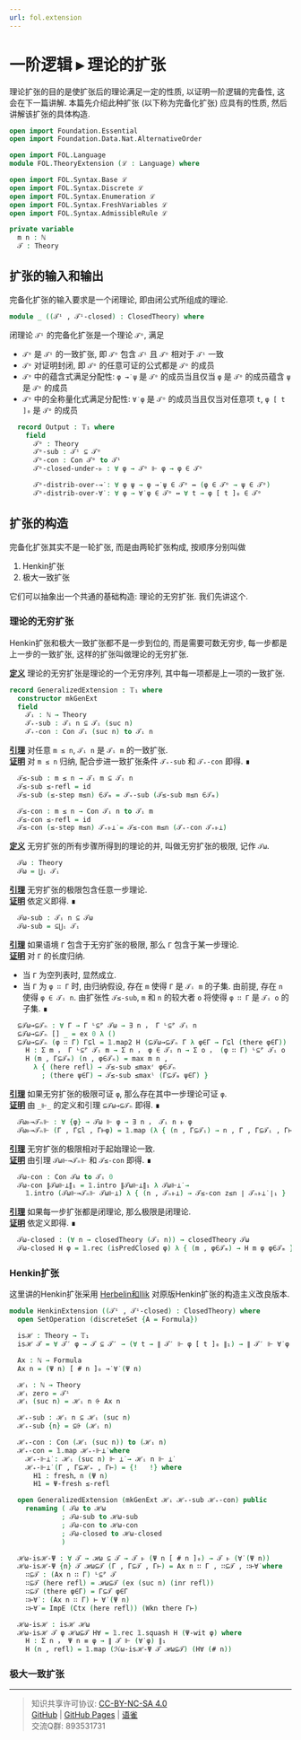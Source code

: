 ```yaml
---
url: fol.extension
---
```


# 一阶逻辑 ▸ 理论的扩张

理论扩张的目的是使扩张后的理论满足一定的性质, 以证明一阶逻辑的完备性, 这会在下一篇讲解. 本篇先介绍此种扩张 (以下称为完备化扩张) 应具有的性质, 然后讲解该扩张的具体构造.

```agda
open import Foundation.Essential
open import Foundation.Data.Nat.AlternativeOrder

open import FOL.Language
module FOL.TheoryExtension (ℒ : Language) where

open import FOL.Syntax.Base ℒ
open import FOL.Syntax.Discrete ℒ
open import FOL.Syntax.Enumeration ℒ
open import FOL.Syntax.FreshVariables ℒ
open import FOL.Syntax.AdmissibleRule ℒ

private variable
  m n : ℕ
  𝒯 : Theory
```

## 扩张的输入和输出

完备化扩张的输入要求是一个闭理论, 即由闭公式所组成的理论.

```agda
module _ ((𝒯ⁱ , 𝒯ⁱ-closed) : ClosedTheory) where
```

闭理论 `𝒯ⁱ` 的完备化扩张是一个理论 `𝒯ᵒ`, 满足

- `𝒯ᵒ` 是 `𝒯ⁱ` 的一致扩张, 即 `𝒯ᵒ` 包含 `𝒯ⁱ` 且 `𝒯ᵒ` 相对于 `𝒯ⁱ` 一致
- `𝒯ᵒ` 对证明封闭, 即 `𝒯ᵒ` 的任意可证的公式都是 `𝒯ᵒ` 的成员
- `𝒯ᵒ` 中的蕴含式满足分配性: `φ →̇ ψ` 是 `𝒯ᵒ` 的成员当且仅当 `φ` 是 `𝒯ᵒ` 的成员蕴含 `ψ` 是 `𝒯ᵒ` 的成员
- `𝒯ᵒ` 中的全称量化式满足分配性: `∀̇ φ` 是 `𝒯ᵒ` 的成员当且仅当对任意项 `t`, `φ [ t ]₀` 是 `𝒯ᵒ` 的成员

```agda
  record Output : 𝕋₁ where
    field
      𝒯ᵒ : Theory
      𝒯ᵒ-sub : 𝒯ⁱ ⊆ 𝒯ᵒ
      𝒯ᵒ-con : Con 𝒯ᵒ to 𝒯ⁱ
      𝒯ᵒ-closed-under-⊩ : ∀ φ → 𝒯ᵒ ⊩ φ → φ ∈ 𝒯ᵒ

      𝒯ᵒ-distrib-over-→̇ : ∀ φ ψ → φ →̇ ψ ∈ 𝒯ᵒ ↔ (φ ∈ 𝒯ᵒ → ψ ∈ 𝒯ᵒ)
      𝒯ᵒ-distrib-over-∀̇ : ∀ φ → ∀̇ φ ∈ 𝒯ᵒ ↔ ∀ t → φ [ t ]₀ ∈ 𝒯ᵒ
```

## 扩张的构造

完备化扩张其实不是一轮扩张, 而是由两轮扩张构成, 按顺序分别叫做

1. Henkin扩张
2. 极大一致扩张

它们可以抽象出一个共通的基础构造: 理论的无穷扩张. 我们先讲这个.

### 理论的无穷扩张

Henkin扩张和极大一致扩张都不是一步到位的, 而是需要可数无穷步, 每一步都是上一步的一致扩张, 这样的扩张叫做理论的无穷扩张.

**<u>定义</u>** 理论的无穷扩张是理论的一个无穷序列, 其中每一项都是上一项的一致扩张.

```agda
record GeneralizedExtension : 𝕋₁ where
  constructor mkGenExt
  field
    𝒯ᵢ : ℕ → Theory
    𝒯₊-sub : 𝒯ᵢ n ⊆ 𝒯ᵢ (suc n)
    𝒯₊-con : Con 𝒯ᵢ (suc n) to 𝒯ᵢ n
```

**<u>引理</u>** 对任意 `m ≤ n`, `𝒯ᵢ n` 是 `𝒯ᵢ m` 的一致扩张.  
**<u>证明</u>** 对 `m ≤ n` 归纳, 配合步进一致扩张条件 `𝒯₊-sub` 和 `𝒯₊-con` 即得. ∎

```agda
  𝒯≤-sub : m ≤ n → 𝒯ᵢ m ⊆ 𝒯ᵢ n
  𝒯≤-sub ≤-refl = id
  𝒯≤-sub (≤-step m≤n) ∈𝒯ₘ = 𝒯₊-sub (𝒯≤-sub m≤n ∈𝒯ₘ)

  𝒯≤-con : m ≤ n → Con 𝒯ᵢ n to 𝒯ᵢ m
  𝒯≤-con ≤-refl = id
  𝒯≤-con (≤-step m≤n) 𝒯₊⊩⊥̇ = 𝒯≤-con m≤n (𝒯₊-con 𝒯₊⊩⊥̇)
```

**<u>定义</u>** 无穷扩张的所有步骤所得到的理论的并, 叫做无穷扩张的极限, 记作 `𝒯ω`.

```agda
  𝒯ω : Theory
  𝒯ω = ⋃ᵢ 𝒯ᵢ
```

**<u>引理</u>** 无穷扩张的极限包含任意一步理论.  
**<u>证明</u>** 依定义即得. ∎

```agda
  𝒯ω-sub : 𝒯ᵢ n ⊆ 𝒯ω
  𝒯ω-sub = ⊆⋃ᵢ 𝒯ᵢ
```

**<u>引理</u>** 如果语境 `Γ` 包含于无穷扩张的极限, 那么 `Γ` 包含于某一步理论.  
**<u>证明</u>** 对 `Γ` 的长度归纳.

- 当 `Γ` 为空列表时, 显然成立.
- 当 `Γ` 为 `φ ∷ Γ` 时, 由归纳假设, 存在 `m` 使得 `Γ` 是 `𝒯ᵢ m` 的子集. 由前提, 存在 `n` 使得 `φ ∈ 𝒯ᵢ n`. 由扩张性 `𝒯≤-sub`, `m` 和 `n` 的较大者 `o` 将使得 `φ ∷ Γ` 是 `𝒯ᵢ o` 的子集. ∎

```agda
  ⊆𝒯ω→⊆𝒯ₙ : ∀ Γ → Γ ᴸ⊆ᴾ 𝒯ω → ∃ n ， Γ ᴸ⊆ᴾ 𝒯ᵢ n
  ⊆𝒯ω→⊆𝒯ₙ [] _ = ex 0 λ ()
  ⊆𝒯ω→⊆𝒯ₙ (φ ∷ Γ) Γ⊆l = 𝟙.map2 H (⊆𝒯ω→⊆𝒯ₙ Γ λ φ∈Γ → Γ⊆l (there φ∈Γ)) (Γ⊆l (here refl)) where
    H : Σ m ， Γ ᴸ⊆ᴾ 𝒯ᵢ m → Σ n ， φ ∈ 𝒯ᵢ n → Σ o ， (φ ∷ Γ) ᴸ⊆ᴾ 𝒯ᵢ o
    H (m , Γ⊆𝒯ₘ) (n , φ∈𝒯ₙ) = max m n ,
      λ { (here refl) → 𝒯≤-sub ≤maxʳ φ∈𝒯ₙ
        ; (there ψ∈Γ) → 𝒯≤-sub ≤maxˡ (Γ⊆𝒯ₘ ψ∈Γ) }
```

**<u>引理</u>** 如果无穷扩张的极限可证 `φ`, 那么存在其中一步理论可证 `φ`.  
**<u>证明</u>** 由 `_⊩_` 的定义和引理 `⊆𝒯ω→⊆𝒯ₙ` 即得. ∎

```agda
  𝒯ω⊩→𝒯ₙ⊩ : ∀ {φ} → 𝒯ω ⊩ φ → ∃ n ， 𝒯ᵢ n ⊩ φ
  𝒯ω⊩→𝒯ₙ⊩ (Γ , Γ⊆l , Γ⊢φ) = 𝟙.map (λ { (n , Γ⊆𝒯ᵢ) → n , Γ , Γ⊆𝒯ᵢ , Γ⊢φ }) (⊆𝒯ω→⊆𝒯ₙ Γ Γ⊆l)
```

**<u>引理</u>** 无穷扩张的极限相对于起始理论一致.  
**<u>证明</u>** 由引理 `𝒯ω⊩→𝒯ₙ⊩` 和 `𝒯≤-con` 即得. ∎

```agda
  𝒯ω-con : Con 𝒯ω to 𝒯ᵢ 0
  𝒯ω-con ∥𝒯ω⊩⊥̇∥₁ = 𝟙.intro ∥𝒯ω⊩⊥̇∥₁ λ 𝒯ω⊩⊥̇ →
    𝟙.intro (𝒯ω⊩→𝒯ₙ⊩ 𝒯ω⊩⊥̇) λ { (n , 𝒯ₙ⊩⊥̇) → 𝒯≤-con z≤n ∣ 𝒯ₙ⊩⊥̇ ∣₁ }
```

**<u>引理</u>** 如果每一步扩张都是闭理论, 那么极限是闭理论.  
**<u>证明</u>** 依定义即得. ∎

```agda
  𝒯ω-closed : (∀ n → closedTheory (𝒯ᵢ n)) → closedTheory 𝒯ω
  𝒯ω-closed H φ = 𝟙.rec (isPredClosed φ) λ { (m , φ∈𝒯ₘ) → H m φ φ∈𝒯ₘ }
```

### Henkin扩张

这里讲的Henkin扩张采用 [Herbelin和Ilik](https://pauillac.inria.fr/~herbelin/articles/godel-completeness-draft16.pdf) 对原版Henkin扩张的构造主义改良版本.

```agda
module HenkinExtension ((𝒯ⁱ , 𝒯ⁱ-closed) : ClosedTheory) where
  open SetOperation (discreteSet {A = Formula})

  isℋ : Theory → 𝕋₁
  isℋ 𝒯 = ∀ 𝒯′ φ → 𝒯 ⊆ 𝒯′ → (∀ t → ∥ 𝒯′ ⊩ φ [ t ]₀ ∥₁) → ∥ 𝒯′ ⊩ ∀̇ φ ∥₁

  Ax : ℕ → Formula
  Ax n = (Ψ n) [ # n ]₀ →̇ ∀̇ (Ψ n)

  ℋᵢ : ℕ → Theory
  ℋᵢ zero = 𝒯ⁱ
  ℋᵢ (suc n) = ℋᵢ n ⨭ Ax n

  ℋ₊-sub : ℋᵢ n ⊆ ℋᵢ (suc n)
  ℋ₊-sub {n} = ⊆⨭ (ℋᵢ n)

  ℋ₊-con : Con (ℋᵢ (suc n)) to (ℋᵢ n)
  ℋ₊-con = 𝟙.map ℋ₊-⊩⊥̇ where
    ℋ₊-⊩⊥̇ : ℋᵢ (suc n) ⊩ ⊥̇ → ℋᵢ n ⊩ ⊥̇
    ℋ₊-⊩⊥̇ (Γ , Γ⊆ℋ₊ , Γ⊢) = {!   !} where
      H1 : freshᵩ n (Ψ n)
      H1 = Ψ-fresh ≤-refl

  open GeneralizedExtension (mkGenExt ℋᵢ ℋ₊-sub ℋ₊-con) public
    renaming ( 𝒯ω to ℋω
             ; 𝒯ω-sub to ℋω-sub
             ; 𝒯ω-con to ℋω-con
             ; 𝒯ω-closed to ℋω-closed
             )

  ℋω-isℋ-Ψ : ∀ 𝒯 → ℋω ⊆ 𝒯 → 𝒯 ⊩ (Ψ n [ # n ]₀) → 𝒯 ⊩ (∀̇ (Ψ n))
  ℋω-isℋ-Ψ {n} 𝒯 ℋω⊆𝒯 (Γ , Γ⊆𝒯 , Γ⊢) = Ax n ∷ Γ , ∷⊆𝒯 , ∷⊢∀̇ where
    ∷⊆𝒯 : (Ax n ∷ Γ) ᴸ⊆ᴾ 𝒯
    ∷⊆𝒯 (here refl) = ℋω⊆𝒯 (ex (suc n) (inr refl))
    ∷⊆𝒯 (there φ∈Γ) = Γ⊆𝒯 φ∈Γ
    ∷⊢∀̇ : (Ax n ∷ Γ) ⊢ ∀̇ (Ψ n)
    ∷⊢∀̇ = ImpE (Ctx (here refl)) (Wkn there Γ⊢)

  ℋω-isℋ : isℋ ℋω
  ℋω-isℋ 𝒯 φ ℋω⊆𝒯 H∀ = 𝟙.rec 𝟙.squash H (Ψ-wit φ) where
    H : Σ n ， Ψ n ≡ φ → ∥ 𝒯 ⊩ (∀̇ φ) ∥₁
    H (n , refl) = 𝟙.map (ℋω-isℋ-Ψ 𝒯 ℋω⊆𝒯) (H∀ (# n))
```

### 极大一致扩张

---
> 知识共享许可协议: [CC-BY-NC-SA 4.0](https://creativecommons.org/licenses/by-nc-sa/4.0/deed.zh)  
> [GitHub](https://github.com/choukh/MetaLogic/blob/main/src/FOL/TheoryExtension.lagda.md) | [GitHub Pages](https://choukh.github.io/MetaLogic/FOL.TheoryExtension.html) | [语雀](https://www.yuque.com/ocau/metalogic/fol.extension)  
> 交流Q群: 893531731
